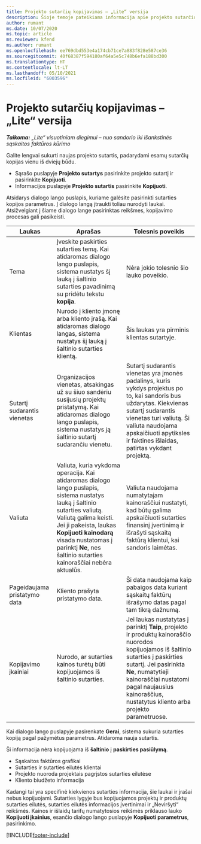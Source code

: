 ```yaml
---
title: Projekto sutarčių kopijavimas – „Lite“ versija
description: Šioje temoje pateikiama informacija apie projekto sutarčių kopijavimą programoje „Dynamics Project Operations“.
author: rumant
ms.date: 10/07/2020
ms.topic: article
ms.reviewer: kfend
ms.author: rumant
ms.openlocfilehash: ee769dbd553e4a174cb71ce7a883f828e587ce36
ms.sourcegitcommit: 40f68387f594180af64a5e5c748b6efa188bd300
ms.translationtype: HT
ms.contentlocale: lt-LT
ms.lasthandoff: 05/10/2021
ms.locfileid: "6003596"
---
```

# <a name="copy-project-contracts---lite"></a>Projekto sutarčių kopijavimas – „Lite“ versija

_**Taikoma:** „Lite“ visuotiniam diegimui – nuo sandorio iki išankstinės sąskaitos faktūros kūrimo_

Galite lengvai sukurti naujas projekto sutartis, padarydami esamų sutarčių kopijas vienu iš dviejų būdu. 

  - Sąrašo puslapyje **Projekto sutartys** pasirinkite projekto sutartį ir pasirinkite **Kopijuoti**.
  - Informacijos puslapyje **Projekto sutartis** pasirinkite **Kopijuoti**.

Atsidarys dialogo lango puslapis, kuriame galėsite pasirinkti sutarties kopijos parametrus. Į dialogo langą įtraukti toliau nurodyti laukai. Atsižvelgiant į šiame dialogo lange pasirinktas reikšmes, kopijavimo procesas gali pasikeisti.

| **Laukas** | **Aprašas** | **Tolesnis poveikis** |
| --- | --- | --- |
| Tema | Įveskite paskirties sutarties temą. Kai atidaromas dialogo lango puslapis, sistema nustatys šį lauką į šaltinio sutarties pavadinimą su pridėtu tekstu **kopija**. | Nėra jokio tolesnio šio lauko poveikio. |
| Klientas | Nurodo į kliento įmonę arba kliento įrašą. Kai atidaromas dialogo langas, sistema nustatys šį lauką į šaltinio sutarties klientą. | Šis laukas yra pirminis klientas sutartyje. |
| Sutartį sudarantis vienetas | Organizacijos vienetas, atsakingas už su šiuo sandėriu susijusių projektų pristatymą. Kai atidaromas dialogo lango puslapis, sistema nustatys ją šaltinio sutartį sudarančiu vienetu. | Sutartį sudarantis vienetas yra įmonės padalinys, kuris vykdys projektus po to, kai sandoris bus uždarytas. Kiekvienas sutartį sudarantis vienetas turi valiutą. Ši valiuta naudojama apskaičiuoti apytiksles ir faktines išlaidas, patirtas vykdant projektą. |
| Valiuta | Valiuta, kuria vykdoma operacija. Kai atidaromas dialogo lango puslapis, sistema nustatys lauką į šaltinio sutarties valiutą. Valiutą galima keisti. Jei ji pakeista, laukas **Kopijuoti kainodarą** visada nustatomas į parinktį **Ne**, nes šaltinio sutarties kainoraščiai nebėra aktualūs. | Valiuta naudojama numatytajam kainoraščiui nustatyti, kad būtų galima apskaičiuoti sutarties finansinį įvertinimą ir išrašyti sąskaitą faktūrą klientui, kai sandoris laimėtas. |
| Pageidaujama pristatymo data | Kliento prašyta pristatymo data. | Ši data naudojama kaip pabaigos data kuriant sąskaitų faktūrų išrašymo datas pagal tam tikrą dažnumą. |
| Kopijavimo įkainiai | Nurodo, ar sutarties kainos turėtų būti kopijuojamos iš šaltinio sutarties. | Jei laukas nustatytas į parinktį **Taip**, projekto ir produktų kainoraščio nuorodos kopijuojamos iš šaltinio sutarties į paskirties sutartį. Jei pasirinkta **Ne**, numatytieji kainoraščiai nustatomi pagal naujausius kainoraščius, nustatytus kliento arba projekto parametruose. |

Kai dialogo lango puslapyje pasirenkate **Gerai**, sistema sukuria sutarties kopiją pagal pažymėtus parametrus. Atidaroma nauja sutartis.

Ši informacija nėra kopijuojama iš **šaltinio** į **paskirties pasiūlymą**.

  - Sąskaitos faktūros grafikai
  - Sutarties ir sutarties eilutės klientai
  - Projekto nuoroda projektais pagrįstos sutarties eilutėse
  - Kliento biudžeto informacija

Kadangi tai yra specifinė kiekvienos sutarties informacija, šie laukai ir įrašai nebus kopijuojami. Sutarties lygyje bus kopijuojamos projektų ir produktų sutarties eilutės, sutarties eilutės informacijos įvertinimai ir „Neviršyti“ reikšmės. Kainos ir išlaidų tarifų numatytosios reikšmės priklauso lauko **Kopijuoti įkainius**, esančio dialogo lango puslapyje **Kopijuoti parametrus**, pasirinkimo.


[!INCLUDE[footer-include](../../includes/footer-banner.md)]